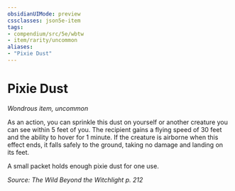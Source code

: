 ```yaml
---
obsidianUIMode: preview
cssclasses: json5e-item
tags:
- compendium/src/5e/wbtw
- item/rarity/uncommon
aliases: 
- "Pixie Dust"
---
```

# Pixie Dust
*Wondrous item, uncommon*  


As an action, you can sprinkle this dust on yourself or another creature you can see within 5 feet of you. The recipient gains a flying speed of 30 feet and the ability to hover for 1 minute. If the creature is airborne when this effect ends, it falls safely to the ground, taking no damage and landing on its feet.

A small packet holds enough pixie dust for one use.

*Source: The Wild Beyond the Witchlight p. 212*